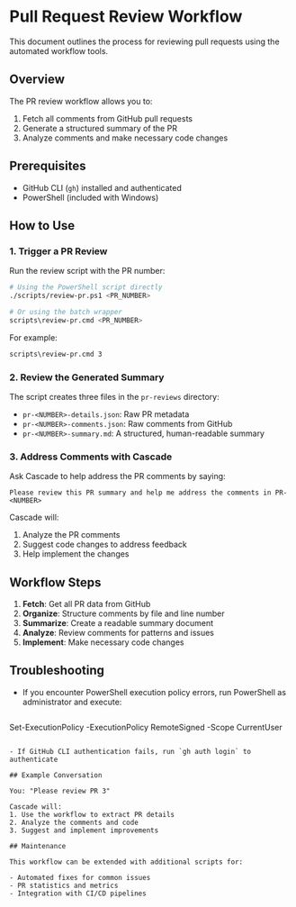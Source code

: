 # Pull Request Review Workflow

This document outlines the process for reviewing pull requests using the automated workflow tools.

## Overview

The PR review workflow allows you to:

1. Fetch all comments from GitHub pull requests
2. Generate a structured summary of the PR
3. Analyze comments and make necessary code changes

## Prerequisites

- GitHub CLI (`gh`) installed and authenticated
- PowerShell (included with Windows)

## How to Use

### 1. Trigger a PR Review

Run the review script with the PR number:

```bash
# Using the PowerShell script directly
./scripts/review-pr.ps1 <PR_NUMBER>

# Or using the batch wrapper
scripts\review-pr.cmd <PR_NUMBER>
```

For example:

```bash
scripts\review-pr.cmd 3
```

### 2. Review the Generated Summary

The script creates three files in the `pr-reviews` directory:

- `pr-<NUMBER>-details.json`: Raw PR metadata
- `pr-<NUMBER>-comments.json`: Raw comments from GitHub
- `pr-<NUMBER>-summary.md`: A structured, human-readable summary

### 3. Address Comments with Cascade

Ask Cascade to help address the PR comments by saying:

```
Please review this PR summary and help me address the comments in PR-<NUMBER>
```

Cascade will:

1. Analyze the PR comments
2. Suggest code changes to address feedback
3. Help implement the changes

## Workflow Steps

1. **Fetch**: Get all PR data from GitHub
2. **Organize**: Structure comments by file and line number
3. **Summarize**: Create a readable summary document
4. **Analyze**: Review comments for patterns and issues
5. **Implement**: Make necessary code changes

## Troubleshooting

- If you encounter PowerShell execution policy errors, run PowerShell as administrator and execute:
  ```powershell
Set-ExecutionPolicy -ExecutionPolicy RemoteSigned -Scope CurrentUser
```

- If GitHub CLI authentication fails, run `gh auth login` to authenticate

## Example Conversation

You: "Please review PR 3"

Cascade will:
1. Use the workflow to extract PR details
2. Analyze the comments and code
3. Suggest and implement improvements

## Maintenance

This workflow can be extended with additional scripts for:

- Automated fixes for common issues
- PR statistics and metrics
- Integration with CI/CD pipelines
